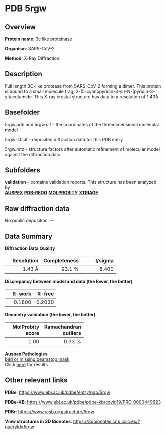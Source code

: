 # PDB 5rgw

## Overview

**Protein name**: 3c like proteinase

**Organism**: SARS-CoV-2

**Method**: X-Ray Diffraction

## Description

Full length 3C-like protease from SARS-CoV-2 forming a dimer. This protein is bound to a small molecule frag, 2-(5-cyanopyridin-3-yl)-N-(pyridin-3-yl)acetamide. This X-ray crystal structure has data to a resolution of 1.43Å

## Basefolder

5rgw.pdb and 5rgw.cif - the coordinates of the threedimensional molecular model

5rgw-sf.cif - deposited diffraction data for this PDB entry

5rgw.mtz - structure factors after automatic refinement of molecular model against the diffraction data.

## Subfolders





**validation** - contains validation reports. This structure has been analyzed by <br>[**AUSPEX**](https://github.com/thorn-lab/coronavirus_structural_task_force/tree/master/pdb/3c_like_proteinase/SARS-CoV-2/5rgw/validation/auspex) [**PDB-REDO**](https://github.com/thorn-lab/coronavirus_structural_task_force/tree/master/pdb/3c_like_proteinase/SARS-CoV-2/5rgw/validation/pdb-redo) [**MOLPROBITY**](https://github.com/thorn-lab/coronavirus_structural_task_force/tree/master/pdb/3c_like_proteinase/SARS-CoV-2/5rgw/validation/molprobity) [**XTRIAGE**](https://github.com/thorn-lab/coronavirus_structural_task_force/blob/master/pdb/3c_like_proteinase/SARS-CoV-2/5rgw/validation/Xtriage_output.log)  



## Raw diffraction data

No public deposition. --<br> 

## Data Summary
**Diffraction Data Quality**

|   | Resolution | Completeness| I/sigma |
|---|-------------:|----------------:|--------------:|
|   |1.43 Å|93.1  %|<img width=50/>8.400|

**Discrepancy between model and data (the lower, the better)**

|   | **R-work**| **R-free**   
|---|-------------:|----------------:|           
||  0.1800|  0.2030|

**Geometry validation (the lower, the better)**

|   |**MolProbity<br>score**| **Ramachandran<br>outliers** 
|---|-------------:|----------------:|
||  1.00|  0.33 %|

**Auspex Pathologies**<br> [bad or missing beamstop mask](https://www.auspex.de/pathol/#2)<br>Click [here](https://github.com/thorn-lab/coronavirus_structural_task_force/blob/master/pdb/3c_like_proteinase/SARS-CoV-2/5rgw/validation/auspex/5rgw_auspex_comments.txt)  for results

 



## Other relevant links 
**PDBe**:  https://www.ebi.ac.uk/pdbe/entry/pdb/5rgw

**PDBe-KB**: https://www.ebi.ac.uk/pdbe/pdbe-kb/covid19/PRO_0000449623 
 
**PDBr**: https://www.rcsb.org/structure/5rgw 

**View structures in 3D Bionotes**: https://3dbionotes.cnb.csic.es/?queryId=5rgw


